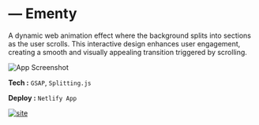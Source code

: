 
# ― Ementy

A dynamic web animation effect where the background splits into sections as the user scrolls. This interactive design enhances user engagement, creating a smooth and visually appealing transition triggered by scrolling.

![App Screenshot](https://a.top4top.io/p_33276fdnt1.png)

**Tech :** `GSAP`, `Splitting.js`

**Deploy :** `Netlify App`


[![site](https://img.shields.io/badge/view_site-000?style=for-the-badge&logo=codemagic&logoColor=beige)](https://ementy.netlify.app/)